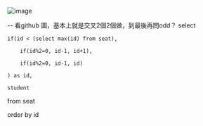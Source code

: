 ![image](https://github.com/user-attachments/assets/1518e07c-ccef-4617-a5db-3bda12e20174)

-- 看github 圖，基本上就是交叉2個2個做，到最後再問odd？
select

    if(id < (select max(id) from seat),
    
        if(id%2=0, id-1, id+1),
        
        if(id%2=0, id-1, id)
        
    ) as id,
    
    student
    
from seat

order by id
